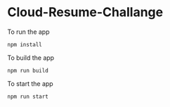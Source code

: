 # Cloud-Resume-Challange

To run the app

```
npm install
```

To build the app

```
npm run build
```

To start the app
```
npm run start
```
